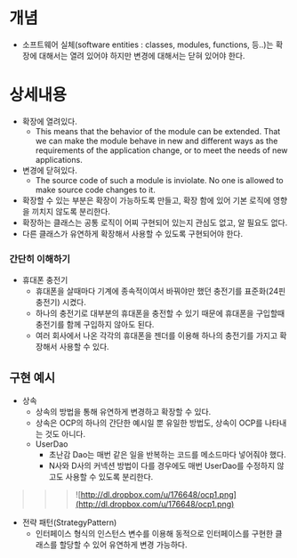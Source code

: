 # 개념 #

  * 소프트웨어 실체(software entities : classes, modules, functions, 등..)는 확장에 대해서는 열려 있어야 하지만 변경에 대해서는 닫혀 있어야 한다.



# 상세내용 #

  * 확장에 열려있다.
    * This means that the behavior of the module can be extended. That we can make the module behave in new and different ways as the requirements of the application change, or to meet the needs of new applications.
  * 변경에 닫혀있다.
    * The source code of such a module is inviolate. No one is allowed to make source code changes to it.
  * 확장할 수 있는 부분은 확장이 가능하도록 만들고, 확장 함에 있어 기본 로직에 영향을 끼치지 않도록 분리한다.
  * 확장하는 클래스는 공통 로직이 어찌 구현되어 있는지 관심도 없고, 알 필요도 없다.
  * 다른 클래스가 유연하게 확장해서 사용할 수 있도록 구현되어야 한다.

### 간단히 이해하기 ###
  * 휴대폰 충전기
    * 휴대폰을 살때마다 기계에 종속적이여서 바꿔야만 했던 충전기를 표준화(24핀 충전기) 시켰다.
    * 하나의 충전기로 대부분의 휴대폰을 충전할 수 있기 때문에 휴대폰을 구입할때 충전기를 함께 구입하지 않아도 된다.
    * 여러 회사에서 나온 각각의 휴대폰을 젠더를 이용해 하나의 충전기를 가지고 확장해서 사용할 수 있다.


## 구현 예시 ##

  * 상속
    * 상속의 방법을 통해 유연하게 변경하고 확장할 수 있다.
    * 상속은 OCP의 하나의 간단한 예시일 뿐 유일한 방법도, 상속이 OCP를 나타내는 것도 아니다.
    * UserDao
      * 초난감 Dao는 매번 같은 일을 반복하는 코드를 메소드마다 넣어줘야 했다.
      * N사와 D사의 커넥션 방법이 다를 경우에도 매번 UserDao를 수정하지 않고도 사용할 수 있도록 분리한다.
> > > ![http://dl.dropbox.com/u/176648/ocp1.png](http://dl.dropbox.com/u/176648/ocp1.png)

  * 전략 패턴(StrategyPattern)
    * 인터페이스 형식의 인스턴스 변수를 이용해 동적으로 인터페이스를 구현한 클래스를 할당할 수 있어 유연하게 변경 가능하다.
